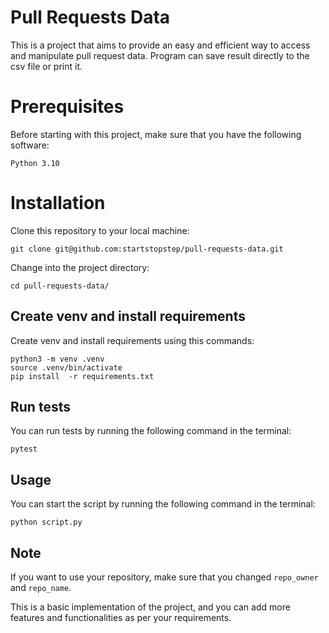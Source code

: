 # Pull Requests Data

This is a project that aims to provide an easy and efficient way to access and manipulate pull request data.
Program can save result directly to the csv file or print it.

# Prerequisites

Before starting with this project, make sure that you have the following software:

```
Python 3.10
```

# Installation

Clone this repository to your local machine:

```
git clone git@github.com:startstopstep/pull-requests-data.git
```

Change into the project directory:

```
cd pull-requests-data/
```

## Create venv and install requirements

Create venv and install requirements using this commands:

```
python3 -m venv .venv
source .venv/bin/activate
pip install  -r requirements.txt
```

## Run tests

You can run tests by running the following command in the terminal:

```
pytest
```

## Usage

You can start the script by running the following command in the terminal:

```
python script.py
```

## Note

If you want to use your repository, make sure that you changed ```repo_owner``` and ```repo_name```.

This is a basic implementation of the project, and you can add more features and functionalities as per your
requirements.
